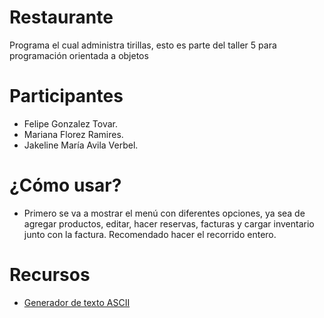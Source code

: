 # Restaurante
Programa el cual administra tirillas, esto es parte del taller 5 para programación orientada a objetos
# Participantes
* Felipe Gonzalez Tovar.
* Mariana Florez Ramires.
* Jakeline María Avila Verbel.
# ¿Cómo usar?
* Primero se va a mostrar el menú con diferentes opciones, ya sea de agregar productos, editar, hacer reservas, facturas y cargar inventario junto con la factura. Recomendado hacer el recorrido entero.
# Recursos
* [Generador de texto ASCII](https://www.ascii-art-generator.org/)
  


